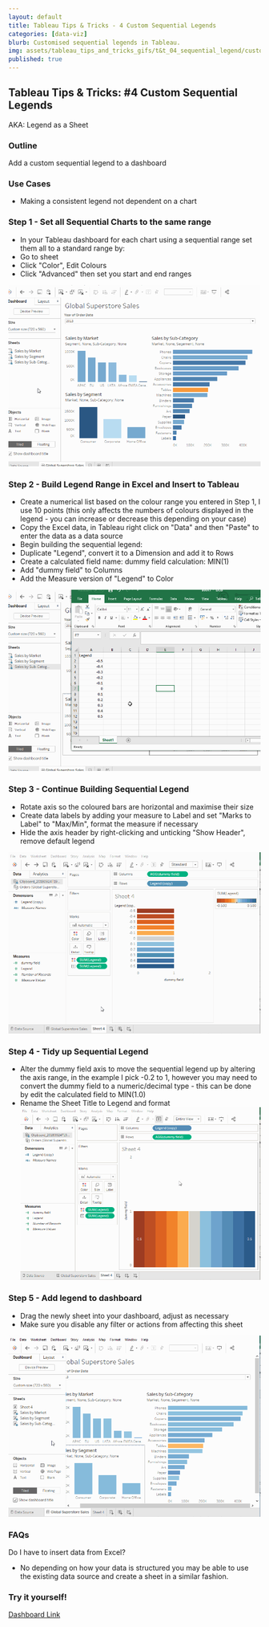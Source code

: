 ```yaml
---
layout: default
title: Tableau Tips & Tricks - 4 Custom Sequential Legends
categories: [data-viz]
blurb: Customised sequential legends in Tableau.
img: assets/tableau_tips_and_tricks_gifs/t&t_04_sequential_legend/custom_seq_legend_4_tidy_up_seq.gif 
published: true
---
```

## Tableau Tips & Tricks: #4 Custom Sequential Legends
AKA: Legend as a Sheet

### Outline

Add a custom sequential legend to a dashboard

### Use Cases
- Making a consistent legend not dependent on a chart

### Step 1 - Set all Sequential Charts to the same range
- In your Tableau dashboard for each chart using a sequential range set them all to a standard range by:
- Go to sheet
- Click "Color", Edit Colours
- Click "Advanced" then set you start and end ranges

![Step 1](/assets/tableau_tips_and_tricks_gifs/t&t_04_sequential_legend/custom_seq_legend_1_set_seq_for_all.gif "Step 1")


### Step 2 - Build Legend Range in Excel and Insert to Tableau
- Create a numerical list based on the colour range you entered in Step 1, I use 10 points (this only affects the numbers of colours displayed in the legend - you can increase or decrease this depending on your case)
- Copy the Excel data, in Tableau right click on "Data" and then "Paste" to enter the data as a data source
- Begin building the sequential legend:
- Duplicate "Legend", convert it to a Dimension and add it to Rows
- Create a calculated field
     name: dummy field
     calculation: MIN(1)
- Add "dummy field" to Columns
- Add the Measure version of "Legend" to Color

![Step 2](/assets/tableau_tips_and_tricks_gifs/t&t_04_sequential_legend/custom_seq_legend_2_excel_transfer.gif "Step 2")


### Step 3 - Continue Building Sequential Legend
- Rotate axis so the coloured bars are horizontal and maximise their size
- Create data labels by adding your measure to Label and set "Marks to Label" to "Max/Min", format the measure if necessary
- Hide the axis header by right-clicking and unticking "Show Header", remove default legend

![Step 3](/assets/tableau_tips_and_tricks_gifs/t&t_04_sequential_legend/custom_seq_legend_3_build_seq.gif "Step 3")


### Step 4 - Tidy up Sequential Legend
- Alter the dummy field axis to move the sequential legend up by altering the axis range, in the example I pick -0.2 to 1, however you may need to convert the dummy field to a numeric/decimal type - this can be done by edit the calculated field to MIN(1.0)
- Rename the Sheet Title to Legend and format
![Step 4](/assets/tableau_tips_and_tricks_gifs/t&t_04_sequential_legend/custom_seq_legend_4_tidy_up_seq.gif "Step 4")


### Step 5 - Add legend to dashboard
- Drag the newly sheet into your dashboard, adjust as necessary
- Make sure you disable any filter or actions from affecting this sheet

![Step 5](/assets/tableau_tips_and_tricks_gifs/t&t_04_sequential_legend/custom_seq_legend_5_add_to_dash.gif "Step 5")

### FAQs

Do I have to insert data from Excel?

- No depending on how your data is structured you may be able to use the existing data source and create a sheet in a similar fashion. 

### Try it yourself!
[Dashboard Link](https://public.tableau.com/views/TipsTricks4-CustomSequentialLegend/GlobalSuperstoreSales?:embed=y&:display_count=yes)